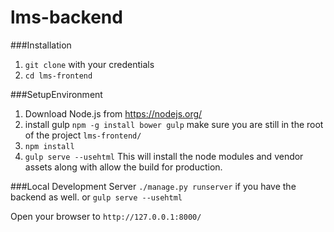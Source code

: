 # lms-backend


###Installation
1. ```git clone``` with your credentials
2. ```cd lms-frontend```

###SetupEnvironment
1. Download Node.js from https://nodejs.org/
2. install gulp ```npm -g install bower gulp```
make sure you are still in the root of the project ```lms-frontend/```
3. ```npm install```
4. ```gulp serve --usehtml```
This will install the node modules and vendor assets along with allow the build for production.

###Local Development Server
```./manage.py runserver``` if you have the backend as well.
or ```gulp serve --usehtml```

Open your browser to ```http://127.0.0.1:8000/```